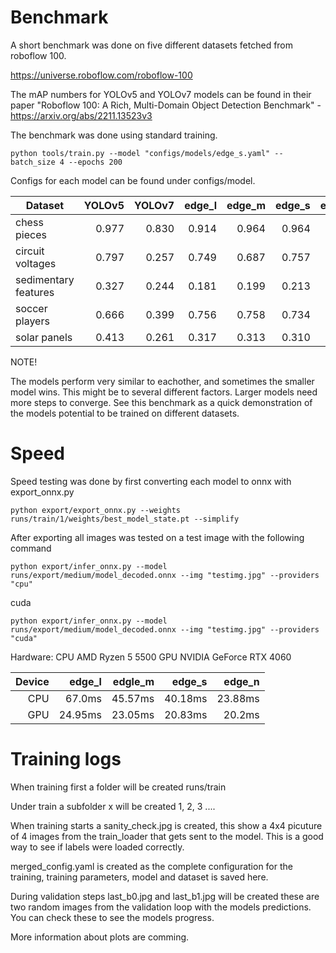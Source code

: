 


# Benchmark

A short benchmark was done on five different datasets fetched from roboflow 100.

https://universe.roboflow.com/roboflow-100

The mAP numbers for YOLOv5 and YOLOv7 models can be found in their paper
"Roboflow 100: A Rich, Multi-Domain Object Detection Benchmark" - https://arxiv.org/abs/2211.13523v3

The benchmark was done using standard training. 

    python tools/train.py --model "configs/models/edge_s.yaml" --batch_size 4 --epochs 200 

Configs for each model can be found under configs/model.  

| Dataset              | YOLOv5 | YOLOv7 | edge_l | edge_m | edge_s | edge_n |
|----------------------|------:|------:|------:|-------:|------:|------:|
| chess pieces         | 0.977 | 0.830 | 0.914 | 0.964 | 0.964 | 0.681 |
| circuit voltages     | 0.797 | 0.257 | 0.749 | 0.687  | 0.757 | 0.621 |
| sedimentary features | 0.327 | 0.244 | 0.181 | 0.199  | 0.213 | 0.154 |
| soccer players       | 0.666 | 0.399 | 0.756 | 0.758  | 0.734 | 0.714 |
| solar panels         | 0.413 | 0.261 | 0.317 | 0.313  | 0.310 | 0.270 |

NOTE!

The models perform very similar to eachother, and sometimes the smaller model wins. This might be to several different factors. Larger models need more steps to converge. See this benchmark as a quick demonstration of the models potential to be trained on different datasets. 

# Speed

Speed testing was done by first converting each model to onnx with export_onnx.py 

    python export/export_onnx.py --weights runs/train/1/weights/best_model_state.pt --simplify

After exporting all images was tested on a test image with the following command

    python export/infer_onnx.py --model runs/export/medium/model_decoded.onnx --img "testimg.jpg" --providers "cpu" 

cuda

    python export/infer_onnx.py --model runs/export/medium/model_decoded.onnx --img "testimg.jpg" --providers "cuda"

Hardware: 
CPU AMD Ryzen 5 5500
GPU NVIDIA GeForce RTX 4060


| Device | edge_l | edgle_m | edge_s | edge_n |
|------: |------: |------:  |-------:|------:|
| CPU    | 67.0ms  | 45.57ms    | 40.18ms   | 23.88ms  |
| GPU    | 24.95ms   | 23.05ms    | 20.83ms   | 20.2ms   | 


# Training logs

When training first a folder will be created runs/train 

Under train a subfolder x will be created 1, 2, 3 ....

When training starts a sanity_check.jpg is created, this show a 4x4 picuture of 4 images from the train_loader that gets sent to the model. 
This is a good way to see if labels were loaded correctly. 

merged_config.yaml is created as the complete configuration for the training, training parameters, model and dataset is saved here.

During validation steps last_b0.jpg and last_b1.jpg will be created these are two random images from the validation loop with the models predictions. 
You can check these to see the models progress. 


More information about plots are comming. 







